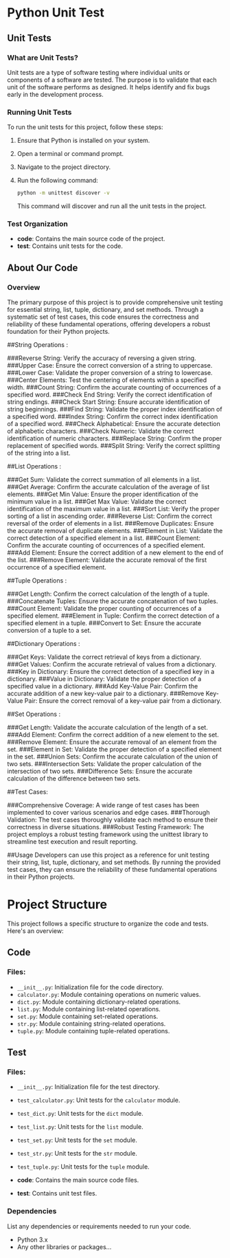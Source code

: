 # Python Unit Test


## Unit Tests

### What are Unit Tests?

Unit tests are a type of software testing where individual units or components of a software are tested. The purpose is to validate that each unit of the software performs as designed. It helps identify and fix bugs early in the development process.

### Running Unit Tests

To run the unit tests for this project, follow these steps:

1. Ensure that Python is installed on your system.
2. Open a terminal or command prompt.
3. Navigate to the project directory.
4. Run the following command:

    ```bash
    python -m unittest discover -v
    ```

    This command will discover and run all the unit tests in the project.

### Test Organization

- **code**: Contains the main source code of the project.
- **test**: Contains unit tests for the code.

## About Our Code

### Overview

The primary purpose of this project is to provide comprehensive unit testing for essential string, list, tuple, dictionary, and set methods. Through a systematic set of test cases, this code ensures the correctness and reliability of these fundamental operations, offering developers a robust foundation for their Python projects.

##String Operations :

###Reverse String: Verify the accuracy of reversing a given string.
###Upper Case: Ensure the correct conversion of a string to uppercase.
###Lower Case: Validate the proper conversion of a string to lowercase.
###Center Elements: Test the centering of elements within a specified width.
###Count String: Confirm the accurate counting of occurrences of a specified word.
###Check End String: Verify the correct identification of string endings.
###Check Start String: Ensure accurate identification of string beginnings.
###Find String: Validate the proper index identification of a specified word.
###Index String: Confirm the correct index identification of a specified word.
###Check Alphabetical: Ensure the accurate detection of alphabetic characters.
###Check Numeric: Validate the correct identification of numeric characters.
###Replace String: Confirm the proper replacement of specified words.
###Split String: Verify the correct splitting of the string into a list.

##List Operations :

###Get Sum: Validate the correct summation of all elements in a list.
###Get Average: Confirm the accurate calculation of the average of list elements.
###Get Min Value: Ensure the proper identification of the minimum value in a list.
###Get Max Value: Validate the correct identification of the maximum value in a list.
###Sort List: Verify the proper sorting of a list in ascending order.
###Reverse List: Confirm the correct reversal of the order of elements in a list.
###Remove Duplicates: Ensure the accurate removal of duplicate elements.
###Element in List: Validate the correct detection of a specified element in a list.
###Count Element: Confirm the accurate counting of occurrences of a specified element.
###Add Element: Ensure the correct addition of a new element to the end of the list.
###Remove Element: Validate the accurate removal of the first occurrence of a specified element.

##Tuple Operations :

###Get Length: Confirm the correct calculation of the length of a tuple.
###Concatenate Tuples: Ensure the accurate concatenation of two tuples.
###Count Element: Validate the proper counting of occurrences of a specified element.
###Element in Tuple: Confirm the correct detection of a specified element in a tuple.
###Convert to Set: Ensure the accurate conversion of a tuple to a set.

##Dictionary Operations :

###Get Keys: Validate the correct retrieval of keys from a dictionary.
###Get Values: Confirm the accurate retrieval of values from a dictionary.
###Key in Dictionary: Ensure the correct detection of a specified key in a dictionary.
###Value in Dictionary: Validate the proper detection of a specified value in a dictionary.
###Add Key-Value Pair: Confirm the accurate addition of a new key-value pair to a dictionary.
###Remove Key-Value Pair: Ensure the correct removal of a key-value pair from a dictionary.

##Set Operations :

###Get Length: Validate the accurate calculation of the length of a set.
###Add Element: Confirm the correct addition of a new element to the set.
###Remove Element: Ensure the accurate removal of an element from the set.
###Element in Set: Validate the proper detection of a specified element in the set.
###Union Sets: Confirm the accurate calculation of the union of two sets.
###Intersection Sets: Validate the proper calculation of the intersection of two sets.
###Difference Sets: Ensure the accurate calculation of the difference between two sets.

##Test Cases:

###Comprehensive Coverage: A wide range of test cases has been implemented to cover various scenarios and edge cases.
###Thorough Validation: The test cases thoroughly validate each method to ensure their correctness in diverse situations.
###Robust Testing Framework: The project employs a robust testing framework using the unittest library to streamline test execution and result reporting.

##Usage
Developers can use this project as a reference for unit testing their string, list, tuple, dictionary, and set methods. By running the provided test cases, they can ensure the reliability of these fundamental operations in their Python projects.

# Project Structure

This project follows a specific structure to organize the code and tests. Here's an overview:

## Code

### Files:

- `__init__.py`: Initialization file for the code directory.
- `calculator.py`: Module containing operations on numeric values.
- `dict.py`: Module containing dictionary-related operations.
- `list.py`: Module containing list-related operations.
- `set.py`: Module containing set-related operations.
- `str.py`: Module containing string-related operations.
- `tuple.py`: Module containing tuple-related operations.

## Test

### Files:

- `__init__.py`: Initialization file for the test directory.
- `test_calculator.py`: Unit tests for the `calculator` module.
- `test_dict.py`: Unit tests for the `dict` module.
- `test_list.py`: Unit tests for the `list` module.
- `test_set.py`: Unit tests for the `set` module.
- `test_str.py`: Unit tests for the `str` module.
- `test_tuple.py`: Unit tests for the `tuple` module.


- **code**: Contains the main source code files.
- **test**: Contains unit test files.

### Dependencies

List any dependencies or requirements needed to run your code.

- Python 3.x
- Any other libraries or packages...


